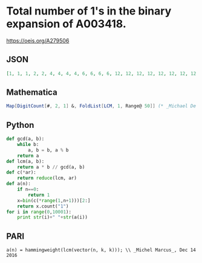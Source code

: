 # Total number of 1's in the binary expansion of A003418\.
https://oeis.org/A279506
## JSON
```JSON
[1, 1, 1, 2, 2, 4, 4, 4, 4, 6, 6, 6, 6, 12, 12, 12, 12, 12, 12, 12, 12, 12, 12, 14, 14, 21, 21, 18, 18, 17, 17, 22, 22, 22, 22, 22, 22, 28, 28, 28, 28, 25, 25, 32, 32, 32, 32, 40, 40, 40, 40]
```
## Mathematica
```Mathematica
Map[DigitCount[#, 2, 1] &, FoldList[LCM, 1, Range@ 50]] (* _Michael De Vlieger_, Dec 13 2016 *)
```
## Python
```Python
def gcd(a, b):
    while b:
        a, b = b, a % b
    return a
def lcm(a, b):
    return a * b // gcd(a, b)
def c(*ar):
    return reduce(lcm, ar)
def a(n):
    if n==0:
        return 1
    x=bin(c(*range(1,n+1)))[2:]
    return x.count("1")
for i in range(0,10001):
    print str(i)+" "+str(a(i))
```
## PARI
```PARI
a(n) = hammingweight(lcm(vector(n, k, k))); \\ _Michel Marcus_, Dec 14 2016
```

